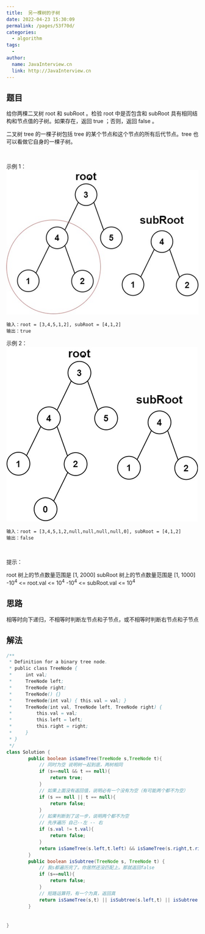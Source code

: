 ```yaml
---
title:  另一棵树的子树
date: 2022-04-23 15:30:09
permalink: /pages/53f70d/
categories:
  - algorithm
tags:
  - 
author: 
  name: JavaInterview.cn
  link: http://JavaInterview.cn
---
```



## 题目
给你两棵二叉树 root 和 subRoot 。检验 root 中是否包含和 subRoot 具有相同结构和节点值的子树。如果存在，返回 true ；否则，返回 false 。

二叉树 tree 的一棵子树包括 tree 的某个节点和这个节点的所有后代节点。tree 也可以看做它自身的一棵子树。

 

示例 1：
![](../../../media/pictures/leetcode/subtree1-tree.jpeg)

    输入：root = [3,4,5,1,2], subRoot = [4,1,2]
    输出：true

示例 2：
![](../../../media/pictures/leetcode/subtree2-tree.jpeg)

    输入：root = [3,4,5,1,2,null,null,null,null,0], subRoot = [4,1,2]
    输出：false
 

提示：

root 树上的节点数量范围是 [1, 2000]
subRoot 树上的节点数量范围是 [1, 1000]
-10<sup>4</sup> <= root.val <= 10<sup>4</sup>
-10<sup>4</sup> <= subRoot.val <= 10<sup>4</sup>

## 思路
相等时向下递归，不相等时判断左节点和子节点，或不相等时判断右节点和子节点

## 解法
```java
/**
 * Definition for a binary tree node.
 * public class TreeNode {
 *     int val;
 *     TreeNode left;
 *     TreeNode right;
 *     TreeNode() {}
 *     TreeNode(int val) { this.val = val; }
 *     TreeNode(int val, TreeNode left, TreeNode right) {
 *         this.val = val;
 *         this.left = left;
 *         this.right = right;
 *     }
 * }
 */
class Solution {
        public boolean isSameTree(TreeNode s,TreeNode t){
            // 同时为空 说明树一起到底，两树相同
            if (s==null && t == null){
                return true;
            }
            // 如果上面没有返回值，说明必有一个没有为空（有可能两个都不为空）
            if (s == null || t == null){
                return false;
            }
            // 如果判断到了这一步，说明两个都不为空
            // 先序遍历 自己--左 -- 右
            if (s.val != t.val){
                return false;
            }
            return isSameTree(s.left,t.left) && isSameTree(s.right,t.right);
        }
        public boolean isSubtree(TreeNode s, TreeNode t) {
            // 我s都遍历完了。你居然还没匹配上。那就返回false
            if (s==null){
                return false;
            }
            // 短路运算符，有一个为真，返回真
            return isSameTree(s,t) || isSubtree(s.left,t) || isSubtree(s.right,t);
        }

    
}
```